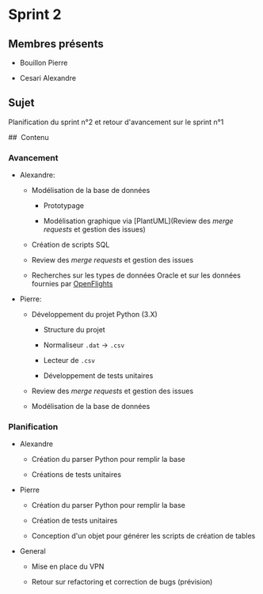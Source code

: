 # Sprint 2

## Membres présents

-   Bouillon Pierre
    
-   Cesari Alexandre
    

## Sujet

Planification du sprint n°2 et retour d'avancement sur le sprint n°1

##  Contenu

### Avancement

-   Alexandre:
    
    -   Modélisation de la base de données
        
        -   Prototypage
            
        -   Modélisation graphique via [PlantUML](Review des *merge requests* et gestion des issues)
            
    -   Création de scripts SQL
        
    -   Review des *merge requests* et gestion des issues
        
    -   Recherches sur les types de données Oracle et sur les données fournies par [OpenFlights](https://openflights.org/)
        
-   Pierre:
    
    -   Développement du projet Python (3.X)
        
        -   Structure du projet
            
        -   Normaliseur `.dat` -> `.csv`
            
        -   Lecteur de `.csv`
            
        -   Développement de tests unitaires
            
    -   Review des *merge requests* et gestion des issues
        
    -   Modélisation de la base de données
        

### Planification

-   Alexandre
    
    -   Création du parser Python pour remplir la base
        
    -   Créations de tests unitaires
        
-   Pierre
    
    -   Création du parser Python pour remplir la base
        
    -   Création de tests unitaires
        
    -   Conception d'un objet pour générer les scripts de création de tables
        
-   General
    
    -   Mise en place du VPN
        
    -   Retour sur refactoring et correction de bugs (prévision)